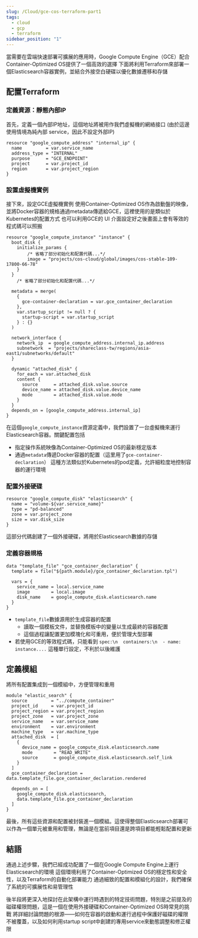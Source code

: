 ```yaml
---
slug: /Cloud/gce-cos-terraform-part1
tags:
  - cloud
  - gcp
  - terraform
sidebar_position: "1"
---
```

當需要在雲端快速部署可擴展的應用時，Google Compute Engine（GCE）配合Container-Optimized OS提供了一個高效的選擇
下面將利用Terraform來部署一個Elasticsearch容器實例，並結合外接空白硬碟以優化數據遷移和存儲

## 配置Terraform
### 定義資源：靜態內部IP

首先，定義一個內部IP地址，這個地址將被用作我們虛擬機的網絡接口
(由於這邊使用情境為純內部 service，因此不設定外部IP)

```hcl
resource "google_compute_address" "internal_ip" {
  name         = var.service_name
  address_type = "INTERNAL"
  purpose      = "GCE_ENDPOINT"
  project      = var.project_id
  region       = var.project_region
}
```

### 設置虛擬機實例

接下來，設定GCE虛擬機實例
使用Container-Optimized OS作為啟動盤的映像，並將Docker容器的規格通過metadata傳遞給GCE，這裡使用的是類似於Kubernetes的配置方式
也可以利用GCE的 UI 介面設定好之後畫面上會有等效的程式碼可以照搬

```hcl
resource "google_compute_instance" "instance" {
  boot_disk {
    initialize_params {
	    /* 省略了部分初始化和配置代碼...*/
		image = "projects/cos-cloud/global/images/cos-stable-109-17800-66-78"
    }
  }
	/* 省略了部分初始化和配置代碼...*/

  metadata = merge(
    {
      gce-container-declaration = var.gce_container_declaration
    },
    var.startup_script != null ? {
      startup-script = var.startup_script
    } : {}
  )

  network_interface {
    network_ip  = google_compute_address.internal_ip.address
    subnetwork  = "projects/shareclass-tw/regions/asia-east1/subnetworks/default"
  }

  dynamic "attached_disk" {
    for_each = var.attached_disk
    content {
      source      = attached_disk.value.source
      device_name = attached_disk.value.device_name
      mode        = attached_disk.value.mode
    }
  }
  depends_on = [google_compute_address.internal_ip]
}

```

在這個`google_compute_instance`資源定義中，我們設置了一台虛擬機來運行Elasticsearch容器。關鍵配置包括
- 指定操作系統映像為Container-Optimized OS的最新穩定版本
- 通過`metadata`傳遞Docker容器的配置（這里用了`gce-container-declaration`）
這種方法類似於Kubernetes的pod定義，允許細粒度地控制容器的運行環境

### 配置外接硬碟

```
resource "google_compute_disk" "elasticsearch" {
  name = "volume-${var.service_name}"
  type = "pd-balanced"
  zone = var.project_zone
  size = var.disk_size
}
```
這部分代碼創建了一個外接硬碟，將用於Elasticsearch數據的存儲

### 定義容器規格

```
data "template_file" "gce_container_declaration" {
  template = file("${path.module}/gce_container_declaration.tpl")

  vars = {
    service_name = local.service_name
    image        = local.image
    disk_name    = google_compute_disk.elasticsearch.name
  }
}
```
- `template_file`數據源用於生成容器的配置
	- 讀取一個模板文件，並替換模板中的變量以生成最終的容器配置
	- 這個過程讓配置更加模塊化和可重用，便於管理大型部署
- 若使用GCE的等效程式碼，只能看到 `spec:\n  containers:\n  - name: instance....` 這種單行設定，不利於以後維護

## 定義模組

將所有配置集成到一個模組中，方便管理和重用
```
module "elastic_search" {
  source         = "../compute_container"
  project_id     = var.project_id
  project_region = var.project_region
  project_zone   = var.project_zone
  service_name   = var.service_name
  environment    = var.environment
  machine_type   = var.machine_type
  attached_disk  = [
    {
      device_name = google_compute_disk.elasticsearch.name
      mode        = "READ_WRITE"
      source      = google_compute_disk.elasticsearch.self_link
    }
  ]
  gce_container_declaration = data.template_file.gce_container_declaration.rendered

  depends_on = [
    google_compute_disk.elasticsearch,
    data.template_file.gce_container_declaration
  ]
}
```

最後，所有這些資源和配置被封裝進一個模組。這使得整個Elasticsearch部署可以作為一個單元被重用和管理，無論是在當前項目還是跨項目都能輕鬆配置和更新

## 結語

通過上述步驟，我們已經成功配置了一個在Google Compute Engine上運行Elasticsearch的環境
這個環境利用了Container-Optimized OS的穩定性和安全性，以及Terraform的自動化部署能力
通過細致的配置和模組化的設計，我們確保了系統的可擴展性和易管理性

後半段將更深入地探討在此架構中運行時遇到的特定技術問題，特別是之前提及的磁碟權限問題，這是一個在使用外接硬碟和Container-Optimized OS時常見的挑戰
將詳細討論問題的根源——如何在容器的啟動和運行過程中保護好磁碟的權限不被覆蓋，以及如何利用startup script中創建的專用service來動態調整和修正權限
